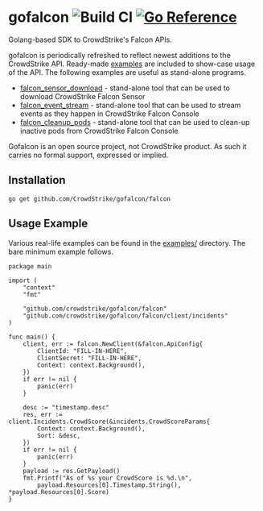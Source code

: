 
# gofalcon ![Build CI](https://github.com/CrowdStrike/gofalcon/workflows/Build%20CI/badge.svg) [![Go Reference](https://pkg.go.dev/badge/github.com/crowdstrike/gofalcon.svg)](https://pkg.go.dev/github.com/crowdstrike/gofalcon)
Golang-based SDK to CrowdStrike's Falcon APIs.

gofalcon is periodically refreshed to reflect newest additions to the CrowdStrike API. Ready-made [examples](examples) are included to show-case usage of the API. The following examples are useful as stand-alone programs.
 * [falcon_sensor_download](examples/falcon_sensor_download) - stand-alone tool that can be used to download CrowdStrike Falcon Sensor
 * [falcon_event_stream](examples/falcon_event_stream) - stand-alone tool that can be used to stream events as they happen in CrowdStrike Falcon Console
 * [falcon_cleanup_pods](examples/falcon_cleanup_pods) - stand-alone tool that can be used to clean-up inactive pods from CrowdStrike Falcon Console

Gofalcon is an open source project, not CrowdStrike product. As such it carries
no formal support, expressed or implied.

## Installation
```
go get github.com/CrowdStrike/gofalcon/falcon
```

## Usage Example

Various real-life examples can be found in the [examples/](examples/) directory. The bare minimum example follows.

```
package main

import (
	"context"
	"fmt"

	"github.com/crowdstrike/gofalcon/falcon"
	"github.com/crowdstrike/gofalcon/falcon/client/incidents"
)

func main() {
	client, err := falcon.NewClient(&falcon.ApiConfig{
		ClientId: "FILL-IN-HERE",
		ClientSecret: "FILL-IN-HERE",
		Context: context.Background(),
	})
	if err != nil {
		panic(err)
	}

	desc := "timestamp.desc"
	res, err := client.Incidents.CrowdScore(&incidents.CrowdScoreParams{
		Context: context.Background(),
		Sort: &desc,
	})
	if err != nil {
		panic(err)
	}
	payload := res.GetPayload()
	fmt.Printf("As of %s your CrowdScore is %d.\n",
		payload.Resources[0].Timestamp.String(), *payload.Resources[0].Score)
}
```
